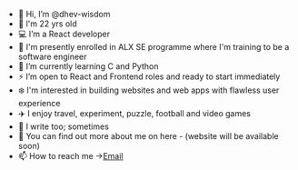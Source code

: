 - 👋 Hi, I’m @dhev-wisdom
- 🔢 l'm 22 yrs old
- 💻 I’m a React developer
- 🏡 I'm presently enrolled in ALX SE programme where I'm training to be a software engineer
- 🧩 I’m currently learning C and Python
- ⚡ I’m open to React and Frontend roles and ready to start immediately
- ❄️ I'm interested in building websites and web apps with flawless user experience
- ✈️ I enjoy travel, experiment, puzzle, football and video games
- 🧬 I write too; sometimes
- 🔭 You can find out more about me on here - (website will be available soon)
- 📫 How to reach me -><a href="mailto:nonsowisdom62@gmail.com?subject=Your message">Email</a>

<!---
dhev-wisdom/dhev-wisdom is a ✨ special ✨ repository because its `README.md` (this file) appears on your GitHub profile.
You can click the Preview link to take a look at your changes.
--->
